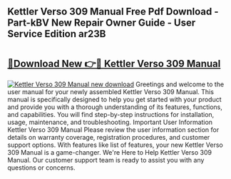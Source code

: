 ## Kettler Verso 309 Manual Free Pdf Download - Part-kBV New Repair Owner Guide - User Service Edition ar23B

# <h2><a href="http://cf15616.oget.top/?id=Kettler+Verso+309+Manual">🔗Download New 👉🔴 Kettler Verso 309 Manual</a></h2>

[![Kettler Verso 309 Manual new download](https://i.imgur.com/5g1atiW.png)](http://cf15616.oget.top/?id=Kettler+Verso+309+Manual)
Greetings and welcome to the user manual for your newly assembled Kettler Verso 309 Manual. This manual is specifically designed to help you get started with your product and provide you with a thorough understanding of its features, functions, and capabilities. You will find step-by-step instructions for installation, usage, maintenance, and troubleshooting. Important User Information Kettler Verso 309 Manual Please review the user information section for details on warranty coverage, registration procedures, and customer support options. With features like list of features, your new Kettler Verso 309 Manual is a game-changer. We're Here to Help Kettler Verso 309 Manual. Our customer support team is ready to assist you with any questions or concerns.
